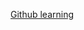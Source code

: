 [Github learning](https://lab.github.com/githubtraining/communicating-using-markdown?overlay=register-box-overlay)
